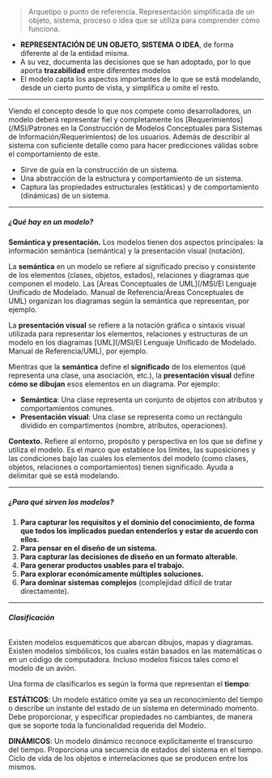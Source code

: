 >  Arquetipo o punto de referencia. Representación simplificada de un objeto, sistema, proceso o idea que se utiliza para comprender cómo funciona.

- **REPRESENTACIÓN DE UN OBJETO, SISTEMA O IDEA**, de forma diferente al de la entidad misma. 
- A su vez, documenta las decisiones que se han adoptado, por lo que aporta **trazabilidad** entre diferentes modelos 
- El modelo capta los aspectos importantes de lo que se está modelando, desde un cierto punto de vista, y simplifica u omite el resto.
****
Viendo el concepto desde lo que nos compete como desarrolladores, un modelo deberá representar fiel y completamente los [Requerimientos](/MSI/Patrones en la Construcción de Modelos Conceptuales para Sistemas de Información/Requerimientos) de los usuarios. Además de describir al sistema con suficiente detalle como para hacer predicciones válidas sobre el comportamiento de este.

- Sirve de guía en la construcción de un sistema.
- Una abstracción de la estructura y comportamiento de un sistema.
- Captura las propiedades estructurales (estáticas) y de comportamiento (dinámicas) de un sistema.
****
##### **¿Qué hay en un modelo?**
**Semántica y presentación.** Los modelos tienen dos aspectos principales: la información semántica (semántica) y la presentación visual (notación).
	
La **semántica** en un modelo se refiere al significado preciso y consistente de los elementos (clases, objetos, estados), relaciones y diagramas que componen el modelo. Las [Áreas Conceptuales de UML](/MSI/El Lenguaje Unificado de Modelado. Manual de Referencia/Áreas Conceptuales de UML) organizan los diagramas según la semántica que representan, por ejemplo.

La **presentación visual** se refiere a la notación gráfica o sintaxis visual utilizada para representar los elementos, relaciones y estructuras de un modelo en los diagramas [UML](/MSI/El Lenguaje Unificado de Modelado. Manual de Referencia/UML), por ejemplo.

Mientras que la **semántica** define el **significado** de los elementos (qué representa una clase, una asociación, etc.), la **presentación visual** define **cómo se dibujan** esos elementos en un diagrama. Por ejemplo:

- **Semántica**: Una clase representa un conjunto de objetos con atributos y comportamientos comunes.
- **Presentación visual**: Una clase se representa como un rectángulo dividido en compartimentos (nombre, atributos, operaciones).

**Contexto.** Refiere al entorno, propósito y perspectiva en los que se define y utiliza el modelo. Es el marco que establece los límites, las suposiciones y las condiciones bajo las cuales los elementos del modelo (como clases, objetos, relaciones o comportamientos) tienen significado. Ayuda a delimitar qué se está modelando.
****
##### **¿Para qué sirven los modelos?**
1. **Para capturar los requisitos y el dominio del conocimiento, de forma que todos los implicados puedan entenderlos y estar de acuerdo con ellos.**
2. **Para pensar en el diseño de un sistema.**
3. **Para capturar las decisiones de diseño en un formato alterable.**
4. **Para generar productos usables para el trabajo.**
5. **Para explorar económicamente múltiples soluciones.**
6. **Para dominar sistemas complejos** (complejidad difícil de tratar directamente). 
****
###### **Clasificación**
Existen modelos esquemáticos que abarcan dibujos, mapas y diagramas. Existen modelos simbólicos, los cuales están basados en las matemáticas o en un código de computadora. Incluso modelos físicos tales como el modelo de un avión.

Una forma de clasificarlos es según la forma que representan el **tiempo**:

**ESTÁTICOS**: Un modelo estático omite ya sea un reconocimiento del tiempo o describe un instante del estado de un sistema en determinado momento. Debe proporcionar, y especificar propiedades no cambiantes, de manera que se soporte toda la funcionalidad requerida del Modelo.

**DINÁMICOS**: Un modelo dinámico reconoce explícitamente el transcurso del tiempo. Proporciona una secuencia de estados del sistema en el tiempo. Ciclo de vida de los objetos e interrelaciones que se producen entre los mismos.